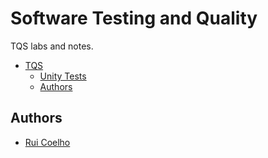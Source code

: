 # Software Testing and Quality
TQS labs and notes.

- [TQS](#software-testing-and-quality)
    * [Unity Tests](https://github.com/user-cube/tqs/tree/master/Lab01)
    * [Authors](#authors)

## Authors
- [Rui Coelho](https://github.com/user-cube)
